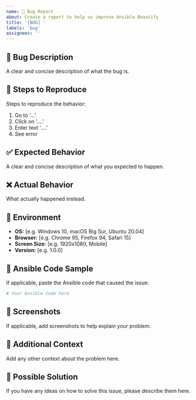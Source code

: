 ```yaml
---
name: 🐛 Bug Report
about: Create a report to help us improve Ansible Beautify
title: '[BUG] '
labels: 'bug'
assignees: ''
---
```


## 🐛 Bug Description
A clear and concise description of what the bug is.

## 🔄 Steps to Reproduce
Steps to reproduce the behavior:
1. Go to '...'
2. Click on '....'
3. Enter text '....'
4. See error

## ✅ Expected Behavior
A clear and concise description of what you expected to happen.

## ❌ Actual Behavior
What actually happened instead.

## 📱 Environment
- **OS:** [e.g. Windows 10, macOS Big Sur, Ubuntu 20.04]
- **Browser:** [e.g. Chrome 95, Firefox 94, Safari 15]
- **Screen Size:** [e.g. 1920x1080, Mobile]
- **Version:** [e.g. 1.0.0]

## 📝 Ansible Code Sample
If applicable, paste the Ansible code that caused the issue:

```yaml
# Your Ansible code here
```

## 📸 Screenshots
If applicable, add screenshots to help explain your problem.

## 📄 Additional Context
Add any other context about the problem here.

## 🔧 Possible Solution
If you have any ideas on how to solve this issue, please describe them here. 
